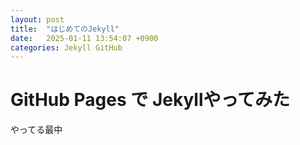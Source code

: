 ```yaml
---
layout: post
title:  "はじめてのJekyll"
date:   2025-01-11 13:54:07 +0900
categories: Jekyll GitHub
---
```


# GitHub Pages で Jekyllやってみた

やってる最中
